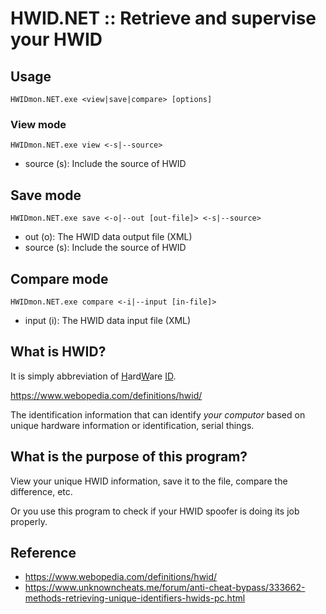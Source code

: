 # HWID.NET :: Retrieve and supervise your HWID

## Usage

`HWIDmon.NET.exe <view|save|compare> [options]`

### View mode

`HWIDmon.NET.exe view <-s|--source>`

* source (s): Include the source of HWID

## Save mode

`HWIDmon.NET.exe save <-o|--out [out-file]> <-s|--source>`

* out (o): The HWID data output file (XML)
* source (s): Include the source of HWID

## Compare mode

`HWIDmon.NET.exe compare <-i|--input [in-file]>`

* input (i): The HWID data input file (XML)

## What is HWID?

It is simply abbreviation of <u>H</u>ard<u>W</u>are <u>ID</u>.

https://www.webopedia.com/definitions/hwid/

The identification information that can identify _your computor_ based on unique hardware information or identification, serial things.

## What is the purpose of this program?

View your unique HWID information, save it to the file, compare the difference, etc.

Or you use this program to check if your HWID spoofer is doing its job properly.

## Reference

* <https://www.webopedia.com/definitions/hwid/>
* <https://www.unknowncheats.me/forum/anti-cheat-bypass/333662-methods-retrieving-unique-identifiers-hwids-pc.html>
